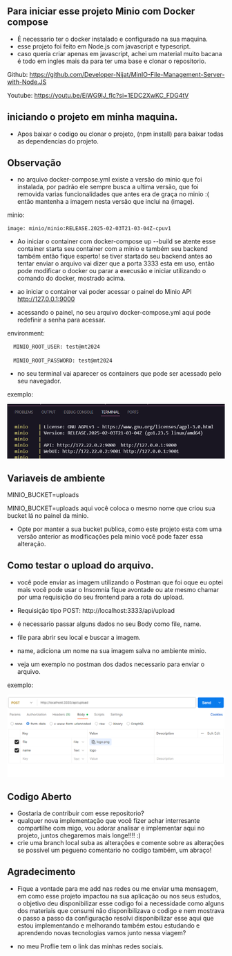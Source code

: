 ## Para iniciar esse projeto Minio com Docker compose

- É necessario ter o docker instalado e configurado na sua maquina.
- esse projeto foi feito em Node.js com javascript e typescript.
- caso queria criar apenas em javascript, achei um material muito bacana é todo em ingles mais da para ter uma base e clonar o repositorio.
  
Github: https://github.com/Developer-Nijat/MinIO-File-Management-Server-with-Node.JS

Youtube: https://youtu.be/EiWG9lJ_fIc?si=1EDC2XwKC_FDG4tV


## iniciando o projeto em minha maquina.

- Apos baixar o codigo ou clonar o projeto, (npm install) para baixar todas as dependencias do projeto.


## Observação

- no arquivo docker-compose.yml existe a versão do minio que foi instalada, por padrão ele sempre busca a ultima versão, que foi removida varias funcionalidades que antes era de graça no minio :( então mantenha a imagem nesta versão que inclui na (image).
  
 minio:
 
    image: minio/minio:RELEASE.2025-02-03T21-03-04Z-cpuv1

- Ao iniciar o container com docker-compose up --build se atente esse container starta seu container com a minio e também seu backend também então fique esperto! se tiver startado seu backend antes ao tentar enviar o arquivo vai dizer que a porta 3333 esta em uso, então pode modificar o docker ou parar a execusão e iniciar utilizando o comando do docker, mostrado acima.

- ao iniciar o container vai poder acessar o painel do Minio API http://127.0.0.1:9000  
- acessando o painel, no seu arquivo docker-compose.yml aqui pode redefinir a senha para acessar.

environment:

      MINIO_ROOT_USER: test@mt2024
  
      MINIO_ROOT_PASSWORD: test@mt2024

- no seu terminal vai aparecer os containers que pode ser acessado pelo seu navegador.
  
exemplo:

![alt text](terminal.png)


## Variaveis de ambiente

MINIO_BUCKET=uploads

MINIO_BUCKET=uploads aqui você coloca o mesmo nome que criou sua bucket lá no painel da minio.

- Opte por manter a sua bucket publica, como este projeto esta com uma versão anterior as modificações pela minio você pode fazer essa alteração.


## Como testar o upload do arquivo.

- você pode enviar as imagem utilizando o Postman que foi oque eu optei mais você pode usar o Insomnia fique avontade ou ate mesmo chamar por uma requisição do seu frontend para a rota do upload.
- Requisição tipo POST: http://localhost:3333/api/upload

- é necessario passar alguns dados no seu Body como file, name.
- file para abrir seu local e buscar a imagem.
- name, adiciona um nome na sua imagem salva no ambiente minio.
- veja um exemplo no postman dos dados necessario para enviar o arquivo.
  
exemplo:

![alt text](postman.png)


## Codigo Aberto

- Gostaria de contribuir com esse repositorio?
- qualquer nova implementação que você fizer achar interresante compartilhe com migo, vou adorar analisar e implementar aqui no projeto, juntos chegaremos mais longe!!!!  :)
- crie uma branch local suba as alterações e comente sobre as alterações se possivel um pegueno comentario no codigo também, um abraço!

## Agradecimento

- Fique a vontade para me add nas redes ou me enviar uma mensagem, em como esse projeto impactou na sua aplicação ou nos seus estudos, o objetivo deu disponibilizar esse codigo foi a necessidade como alguns dos materiais que consumi não disponibilizava o codigo e nem mostrava o passo a passo da configuração resolvi disponibilizar esse aqui que estou implementando e melhorando também estou estudando e aprendendo novas tecnologias vamos junto nessa viagem?
  
- no meu Proflie tem o link das minhas redes sociais. 
